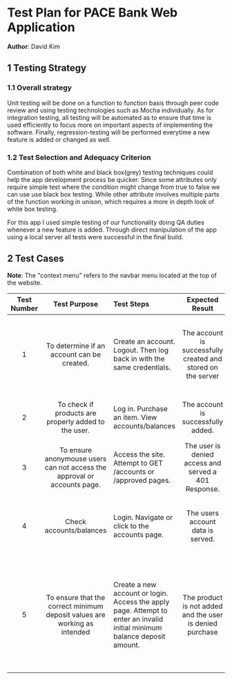 
# Test Plan for PACE Bank Web Application

**Author**: David Kim

## 1 Testing Strategy

### 1.1 Overall strategy

Unit testing will be done on a function to function basis through peer code review and using testing technologies such as Mocha individually. As for integration testing, all testing will be automated as to ensure that time is used efficiently to focus more on important aspects of implementing the software. Finally, regression-testing will be performed everytime a new feature is added or changed as well.

### 1.2 Test Selection and Adequacy Criterion

Combination of both white and black box(grey) testing techniques could help the app development process be quicker. Since some attributes only require simple test where the condition might change from true to false we can use use black box testing. While other attribute involves multiple parts of the function working in unison, which requires a more in depth look of white box testing.

For this app I used simple testing of our functionality doing QA duties whenever a new feature is added. Through direct manipulation of the app using a local server all tests were successful in the final build.

## 2 Test Cases

**__Note__**: The "context menu" refers to the navbar menu located at the top of the website.

| Test Number   | Test Purpose  | Test Steps | Expected Result | Actual Result | Pass/Fail Information | Additional Information |
|:-------------:|:-------------:|:-------------|:-------------:|:-------------:|:-------------:|:-------------:|
| 1 | To determine if an account can be created. | Create an account.  Logout. Then log back in with the same credentials.|The account is successfully created and stored on the server |The account can be successfully created using the "Sign Up" Menu option. | Pass: Account created. |The user must must supply the correct credentials otherwise they will not be authorized. |
| 2 | To check if products are properly added to the user. |Log in. Purchase an item. View accounts/balances|The account is successfully added.|Product is added to the users account page. |Pass: Product added. |Producst are added through the /apply section. |
| 3 | To ensure anonymouse users can not access the approval or accounts page. |Access the site. Attempt to GET /accounts or /approved pages.|The user is denied access and served a 401 Response. | The server denies access to the anonymous(not logged in) user |Pass: User access denied.|A user must first log in in order to access these pages. |
| 4 | Check accounts/balances |Login. Navigate or click to the accounts page.|The users account data is served.|The user is not denied acces from the server via the middleware function. |Pass: Success in loading account data. |Once an account is created the details are only viewable to that user. |
| 5 | To ensure that the correct minimum deposit values are working as intended |Create a new account or login. Access the apply page. Attempt to enter an invalid initial minimum balance deposit amount.|The product is not added and the user is denied purchase | The User is served an error and is forced to resubmit with proper values |Pass: Works as intended. |User is authorized to view page but is denied access to the approval page until they specify a correct amount |
